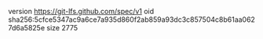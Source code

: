 version https://git-lfs.github.com/spec/v1
oid sha256:5cfce5347ac9a6ce7a935d860f2ab859a93dc3c857504c8b61aa0627d6a5825e
size 2775
